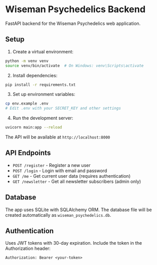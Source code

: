 # Wiseman Psychedelics Backend

FastAPI backend for the Wiseman Psychedelics web application.

## Setup

1. Create a virtual environment:
```bash
python -m venv venv
source venv/bin/activate  # On Windows: venv\Scripts\activate
```

2. Install dependencies:
```bash
pip install -r requirements.txt
```

3. Set up environment variables:
```bash
cp env.example .env
# Edit .env with your SECRET_KEY and other settings
```

4. Run the development server:
```bash
uvicorn main:app --reload
```

The API will be available at `http://localhost:8000`

## API Endpoints

- `POST /register` - Register a new user
- `POST /login` - Login with email and password
- `GET /me` - Get current user data (requires authentication)
- `GET /newsletter` - Get all newsletter subscribers (admin only)

## Database

The app uses SQLite with SQLAlchemy ORM. The database file will be created automatically as `wiseman_psychedelics.db`.

## Authentication

Uses JWT tokens with 30-day expiration. Include the token in the Authorization header:
```
Authorization: Bearer <your-token>
```
